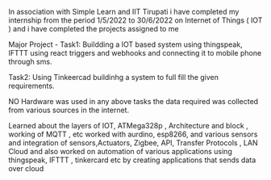 In association with Simple Learn and IIT Tirupati i have completed my internship from the period 1/5/2022 to 30/6/2022 on Internet of Things ( IOT ) and i have completed the projects assigned to me 

Major Project - Task1: Buildding a IOT based system using thingspeak, IFTTT using react triggers and webhooks and connecting it to mobile phone through sms.

Task2: Using Tinkeercad buildinhg a system to full fill the given requirements.

NO Hardware was used in any above tasks the data required was collected from various sources in the internet.

Learned about the layers of IOT, ATMega328p , Architecture and block , working of MQTT , etc worked with aurdino, esp8266, and various sensors and integration of sensors,Actuators, Zigbee, API, Transfer Protocols , LAN Cloud and also worked on automation of various applications using thingspeak, IFTTT , tinkercard etc by creating applications that sends data over cloud
